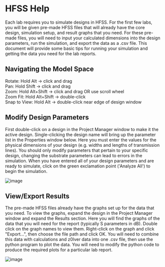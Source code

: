 # HFSS Help

Each lab requires you to simulate designs in HFSS. For the first few labs, you will be given pre-made HFSS files that will already have the core design, simulation setup, and result graphs that you need. For these pre-made files, you will need to input your calculated dimensions into the design parameters, run the simulation, and export the data as a .csv file. This document will provide some basic tips for running your simulation and getting the data you need for the lab reports. 

## Navigating the Model Space
Rotate: Hold Alt -> click and drag <br>
Pan: Hold Shift -> click and drag <br>
Zoom: Hold Alt+Shift -> click and drag OR use scroll wheel <br>
Zoom Fit: Hold Alt+Shift -> double-click <br>
Snap to View: Hold Alt -> double-click near edge of design window <br>

## Modify Design Parameters
First double-click on a design in the Project Manager window to make it the active design. Single-clicking the design name will bring up the parameter list in the Properties window below. Here you must enter the values for the physical dimensions of your design (e.g. widths and lengths of transmission lines). You should only modify parameters that pertain to your specific design, changing the substrate parameters can lead to errors in the simulation. When you have entered all of your design parameters and are ready to simulate, click on the green exclamation point ('Analyze All') to begin the simulation. 

![image](https://github.com/CourseReps/ECEN452-Spring2016/blob/master/Resources/HFSS_Help/HFSS_Help_Slide1.png)

## View/Export Results
The pre-made HFSS files already have the graphs set up for the data that you need. To view the graphs, expand the design in the Project Manager window and expand the Results section. Here you will find the graphs of the data that you will need for the report (typically S parameters in dB). Double click on the graph names to view them. Right-click on the graph and click "Export...", then choose the file path and click OK. You will need to combine this data with calculations and z0lver data into one .csv file, then use the python program to plot the data. You will need to modify the python code to produce the required plots for a particular lab report.

![image](https://github.com/CourseReps/ECEN452-Spring2016/blob/master/Resources/HFSS_Help/HFSS_Help_Slide2.png)
